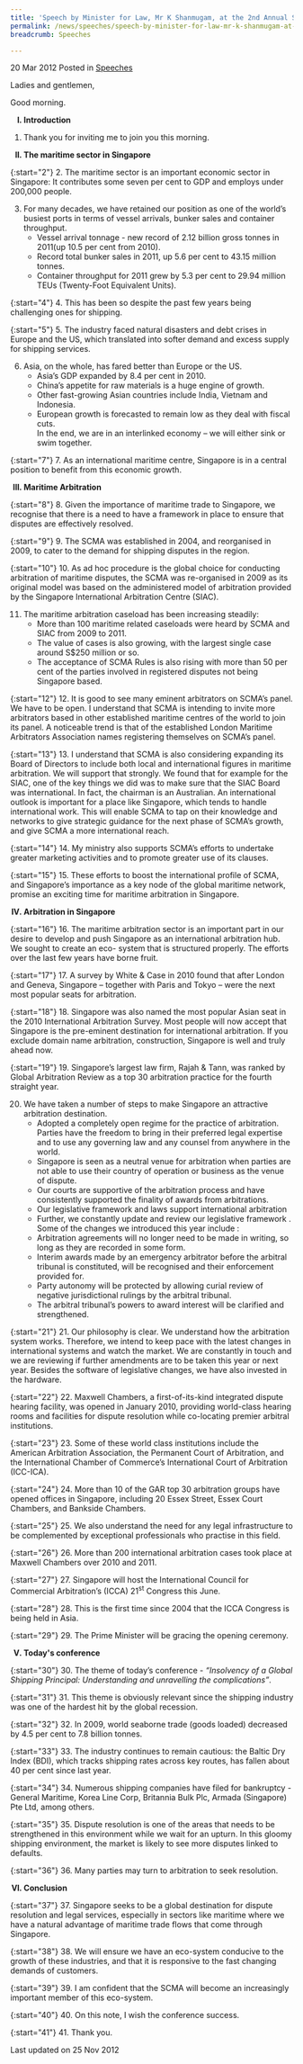 ```yaml
---
title: 'Speech by Minister for Law, Mr K Shanmugam, at the 2nd Annual Singapore Chamber of Maritime Arbitration (SCMA) Conference'
permalink: /news/speeches/speech-by-minister-for-law-mr-k-shanmugam-at-the-2nd-annual-singapore-chamber-of-maritime/
breadcrumb: Speeches

---
```



20 Mar 2012 Posted in [Speeches](/news/speeches)

Ladies and gentlemen,

Good morning.
    

<ol style="list-style-type: upper-roman; font-weight:bold;">
<li>   Introduction</li>
</ol>


1. Thank you for inviting me to join you this morning.

<ol start="2" style="list-style-type: upper-roman; font-weight:bold;">
<li>The maritime sector in Singapore</li>
</ol>

{:start="2"}
2. The maritime sector is an important economic sector in Singapore: It contributes some seven per cent to GDP and employs under 200,000 people.

<ol start="3">
<li>For many decades, we have retained our position as one of the world’s busiest ports in terms of vessel arrivals, bunker sales and container throughput.

<ul>
<li>Vessel arrival tonnage - new record of 2.12 billion gross tonnes in 2011(up 10.5 per cent from 2010).</li>
<li>Record total bunker sales in 2011, up 5.6 per cent to 43.15 million tonnes. </li>
<li>Container throughput for 2011 grew by 5.3 per cent to 29.94 million TEUs (Twenty-Foot Equivalent Units). </li>

</ul>

</li>
</ol>


{:start="4"}
4. This has been so despite the past few years being challenging ones for shipping.

{:start="5"}
5. The industry faced natural disasters and debt crises in Europe and the US, which translated into softer demand and excess supply for shipping services.

<ol start="6">
<li> Asia, on the whole, has fared better than Europe or the US.

<ul>
<li> Asia’s GDP expanded by 8.4 per cent in 2010. </li>

<li>China’s appetite for raw materials is a huge engine of growth. </li>

<li> Other fast-growing Asian countries include India, Vietnam and Indonesia. </li>

<li>European growth is forecasted to remain low as they deal with fiscal cuts. </li>
<li style="list-style-type: none">In the end, we are in an interlinked economy – we will either sink or swim together.</li>
</ul>

</li>
</ol>

{:start="7"}
7. As an international maritime centre, Singapore is in a central position to benefit from this economic growth. 


<ol start="3" style="list-style-type: upper-roman; font-weight:bold;">
<li>Maritime Arbitration</li>
</ol>

{:start="8"}
8. Given the importance of maritime trade to Singapore, we recognise that there is a need to have a framework in place to ensure that disputes are effectively resolved.

{:start="9"}
9. The SCMA was established in 2004, and reorganised in 2009, to cater to the demand for shipping disputes in the region.

{:start="10"}
10. As ad hoc procedure is the global choice for conducting arbitration of maritime disputes, the SCMA was re-organised in 2009 as its original model was based on the administered model of arbitration provided by the Singapore International Arbitration Centre (SIAC).


<ol start="11">
<li>The maritime arbitration caseload has been increasing steadily:

<ul>
<li>More than 100 maritime related caseloads were heard by SCMA and SIAC from 2009 to 2011. </li>

<li>The value of cases is also growing, with the largest single case around S$250 million or so. </li>

<li>The acceptance of SCMA Rules is also rising with more than 50 per cent of the parties involved in registered disputes not being Singapore based.</li>

</ul>
</li>
</ol>


{:start="12"}
12. It is good to see many eminent arbitrators on SCMA’s panel. We have to be open. I understand that SCMA is intending to invite more arbitrators based in other established maritime centres of the world to join its panel. A noticeable trend is that of the established London Maritime Arbitrators Association names registering themselves on SCMA’s panel.

{:start="13"}
13. I understand that SCMA is also considering expanding its Board of Directors to include both local and international figures in maritime arbitration. We will support that strongly. We found that for example for the SIAC, one of the key things we did was to make sure that the SIAC Board was international. In fact, the chairman is an Australian. An international outlook is important for a place like Singapore, which tends to handle international work. This will enable SCMA to tap on their knowledge and networks to give strategic guidance for the next phase of SCMA’s growth, and give SCMA a more international reach. 

{:start="14"}
14. My ministry also supports SCMA’s efforts to undertake greater marketing activities and to promote greater use of its clauses.

{:start="15"}
15. These efforts to boost the international profile of SCMA, and Singapore’s importance as a key node of the global maritime network, promise an exciting time for maritime arbitration in Singapore. 



<ol start="4" style="list-style-type: upper-roman; font-weight:bold;">
<li> Arbitration in Singapore</li>
</ol>

{:start="16"}
16. The maritime arbitration sector is an important part in our desire to develop and push Singapore as an international arbitration hub. We sought to create an eco- system that is structured properly. The efforts over the last few years have borne fruit.

{:start="17"}
17. A survey by White & Case in 2010 found that after London and Geneva, Singapore – together with Paris and Tokyo – were the next most popular seats for arbitration.

{:start="18"}
18. Singapore was also named the most popular Asian seat in the 2010 International Arbitration Survey. Most people will now accept that Singapore is the pre-eminent destination for international arbitration. If you exclude domain name arbitration, construction, Singapore is well and truly ahead now.

{:start="19"}
19. Singapore’s largest law firm, Rajah & Tann, was ranked by Global Arbitration Review as a top 30 arbitration practice for the fourth straight year.

<ol start="20">
<li>We have taken a number of steps to make Singapore an attractive arbitration destination.

<ul>
<li>Adopted a completely open regime for the practice of arbitration. Parties have the freedom to bring in their preferred legal expertise and to use any governing law and any counsel from anywhere in the world. </li>
<li>Singapore is seen as a neutral venue for arbitration when parties are not able to use their country of operation or business as the venue of dispute. </li>
<li>Our courts are supportive of the arbitration process and have consistently supported the finality of awards from arbitrations. </li>
<li>Our legislative framework and laws support international arbitration </li>
<li>Further, we constantly update and review our legislative framework . Some of the changes we introduced this year include : </li>
<li>Arbitration agreements will no longer need to be made in writing, so long as they are recorded in some form. </li>
<li>Interim awards made by an emergency arbitrator before the arbitral tribunal is constituted, will be recognised and their enforcement provided for. </li>
<li>Party autonomy will be protected by allowing curial review of negative jurisdictional rulings by the arbitral tribunal. </li>
<li>The arbitral tribunal’s powers to award interest will be clarified and strengthened. </li>
</ul>

</li>
</ol>

{:start="21"}
21. Our philosophy is clear. We understand how the arbitration system works. Therefore, we intend to keep pace with the latest changes in international systems and watch the market. We are constantly in touch and we are reviewing if further amendments are to be taken this year or next year. Besides the software of legislative changes, we have also invested in the hardware.

{:start="22"}
22. Maxwell Chambers, a first-of-its-kind integrated dispute hearing facility, was opened in January 2010, providing world-class hearing rooms and facilities for dispute resolution while co-locating premier arbitral institutions.

{:start="23"}
23. Some of these world class institutions include the American Arbitration Association, the Permanent Court of Arbitration, and the International Chamber of Commerce’s International Court of Arbitration (ICC-ICA).

{:start="24"}
24. More than 10 of the GAR top 30 arbitration groups have opened offices in Singapore, including 20 Essex Street, Essex Court Chambers, and Bankside Chambers.

{:start="25"}
25. We also understand the need for any legal infrastructure to be complemented by exceptional professionals who practise in this field.

{:start="26"}
26. More than 200 international arbitration cases took place at Maxwell Chambers over 2010 and 2011.

{:start="27"}
27. Singapore will host the International Council for Commercial Arbitration’s (ICCA) 21<sup>st</sup> Congress this June.

{:start="28"}
28. This is the first time since 2004 that the ICCA Congress is being held in Asia.

{:start="29"}
29. The Prime Minister will be gracing the opening ceremony.


<ol start="5" style="list-style-type: upper-roman; font-weight:bold;">
<li>Today's conference</li>
</ol>

{:start="30"}
30. The theme of today’s conference - *“Insolvency of a Global Shipping Principal: Understanding and unravelling the complications”*.

{:start="31"}
31. This theme is obviously relevant since the shipping industry was one of the hardest hit by the global recession.

{:start="32"}
32. In 2009, world seaborne trade (goods loaded) decreased by 4.5 per cent to 7.8 billion tonnes.

{:start="33"}
33. The industry continues to remain cautious: the Baltic Dry Index (BDI), which tracks shipping rates across key routes, has fallen about 40 per cent since last year.

{:start="34"}
34. Numerous shipping companies have filed for bankruptcy - General Maritime, Korea Line Corp, Britannia Bulk Plc, Armada (Singapore) Pte Ltd, among others.

{:start="35"}
35. Dispute resolution is one of the areas that needs to be strengthened in this environment while we wait for an upturn. In this gloomy shipping environment, the market is likely to see more disputes linked to defaults. 

{:start="36"}
36. Many parties may turn to arbitration to seek resolution.


<ol start="6" style="list-style-type: upper-roman; font-weight:bold;">
<li>Conclusion</li>
</ol>

{:start="37"}
37. Singapore seeks to be a global destination for dispute resolution and legal services, especially in sectors like maritime where we have a natural advantage of maritime trade flows that come through Singapore. 

{:start="38"}
38. We will ensure we have an eco-system conducive to the growth of these industries, and that it is responsive to the fast changing demands of customers.

{:start="39"}
39. I am confident that the SCMA will become an increasingly important member of this eco-system.

{:start="40"}
40. On this note, I wish the conference success.

{:start="41"}
41. Thank you. 


<p class="right-side-updated">Last updated on 25 Nov 2012</p>

